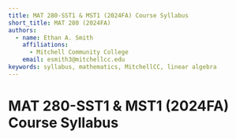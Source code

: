 ```yaml
---
title: MAT 280-SST1 & MST1 (2024FA) Course Syllabus
short_title: MAT 280 (2024FA)
authors:
  - name: Ethan A. Smith
    affiliations:
      - Mitchell Community College
    email: esmith3@mitchellcc.edu
keywords: syllabus, mathematics, MitchellCC, linear algebra
---
```


# MAT 280-SST1 & MST1 (2024FA) Course Syllabus
